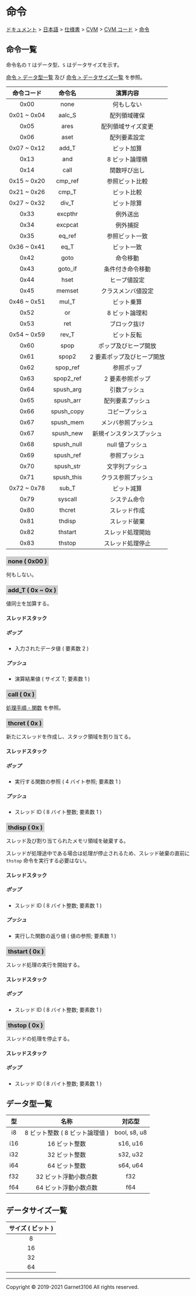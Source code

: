 # 命令

[ドキュメント](../../../../../index.md) > [日本語](../../../../index.md) > [仕様書](../../../index.md) > [CVM](../../index.md) > [CVM コード](../index.md) > [命令](./index.md)

## 命令一覧

命令名の `T` はデータ型、`S` はデータサイズを示す。

[命令 > データ型一覧](./index.md#データ型一覧) 及び [命令 > データサイズ一覧](./index.md#データサイズ一覧) を参照。

|命令コード|命令名|演算内容|
|:-:|:-:|:-:|
|0x00|none|何もしない|
|0x01 ~ 0x04|aalc_S|配列領域確保|
|0x05|ares|配列領域サイズ変更|
|0x06|aset|配列要素設定|
|0x07 ~ 0x12|add_T|ビット加算|
|0x13|and|8 ビット論理積|
|0x14|call|関数呼び出し|
|0x15 ~ 0x20|cmp_ref|参照ビット比較|
|0x21 ~ 0x26|cmp_T|ビット比較|
|0x27 ~ 0x32|div_T|ビット除算|
|0x33|excpthr|例外送出|
|0x34|excpcat|例外捕捉|
|0x35|eq_ref|参照ビット一致|
|0x36 ~ 0x41|eq_T|ビット一致|
|0x42|goto|命令移動|
|0x43|goto_if|条件付き命令移動|
|0x44|hset|ヒープ値設定|
|0x45|memset|クラスメンバ値設定|
|0x46 ~ 0x51|mul_T|ビット乗算|
|0x52|or|8 ビット論理和|
|0x53|ret|ブロック抜け|
|0x54 ~ 0x59|rev_T|ビット反転|
|0x60|spop|ポップ及びヒープ開放|
|0x61|spop2|2 要素ポップ及びヒープ開放|
|0x62|spop_ref|参照ポップ|
|0x63|spop2_ref|2 要素参照ポップ|
|0x64|spush_arg|引数プッシュ|
|0x65|spush_arr|配列要素プッシュ|
|0x66|spush_copy|コピープッシュ|
|0x67|spush_mem|メンバ参照プッシュ|
|0x67|spush_new|新規インスタンスプッシュ|
|0x68|spush_null|null 値プッシュ|
|0x69|spush_ref|参照プッシュ|
|0x70|spush_str|文字列プッシュ|
|0x71|spush_this|クラス参照プッシュ|
|0x72 ~ 0x78|sub_T|ビット減算|
|0x79|syscall|システム命令|
|0x80|thcret|スレッド作成|
|0x81|thdisp|スレッド破棄|
|0x82|thstart|スレッド処理開始|
|0x83|thstop|スレッド処理停止|

<style>
/* 命令のタイトルに使用する */

span.instTitle {
    background-color: #cccccc;
    padding: 3px 5px;
}
</style>

### <span class="instTitle">none ( 0x00 )</span>

何もしない。

### <span class="instTitle">add_T ( 0x ~ 0x )</span>

値同士を加算する。

#### スレッドスタック

##### ポップ

- 入力されたデータ値 ( 要素数 2 )

##### プッシュ

- 演算結果値 ( サイズ T; 要素数 1 )

### <span class="instTitle">call ( 0x )</span>

[処理手順 - 関数](../../procs/function/index.md) を参照。

### <span class="instTitle">thcret ( 0x )</span>

新たにスレッドを作成し、スタック領域を割り当てる。

#### スレッドスタック

##### ポップ

- 実行する関数の参照 ( 4 バイト参照; 要素数 1 )

##### プッシュ

- スレッド ID ( 8 バイト整数; 要素数 1 )

### <span class="instTitle">thdisp ( 0x )</span>

スレッド及び割り当てられたメモリ領域を破棄する。

スレッドが処理途中である場合は処理が停止されるため、スレッド破棄の直前に `thstop` 命令を実行する必要はない。

#### スレッドスタック

##### ポップ

- スレッド ID ( 8 バイト整数; 要素数 1 )

##### プッシュ

- 実行した関数の返り値 ( 値の参照; 要素数 1 )

### <span class="instTitle">thstart ( 0x )</span>

スレッド処理の実行を開始する。

#### スレッドスタック

##### ポップ

- スレッド ID ( 8 バイト整数; 要素数 1 )

### <span class="instTitle">thstop ( 0x )</span>

スレッドの処理を停止する。

#### スレッドスタック

##### ポップ

- スレッド ID ( 8 バイト整数; 要素数 1 )

## データ型一覧

|型|名称|対応型|
|:-:|:-:|:-:|
|i8|8 ビット整数 ( 8 ビット論理値 )|bool, s8, u8|
|i16|16 ビット整数|s16, u16|
|i32|32 ビット整数|s32, u32|
|i64|64 ビット整数|s64, u64|
|f32|32 ビット浮動小数点数|f32|
|f64|64 ビット浮動小数点数|f64|

## データサイズ一覧

|サイズ ( ビット )|
|:-:|
|8|
|16|
|32|
|64|

---

Copyright © 2019-2021 Garnet3106 All rights reserved.
